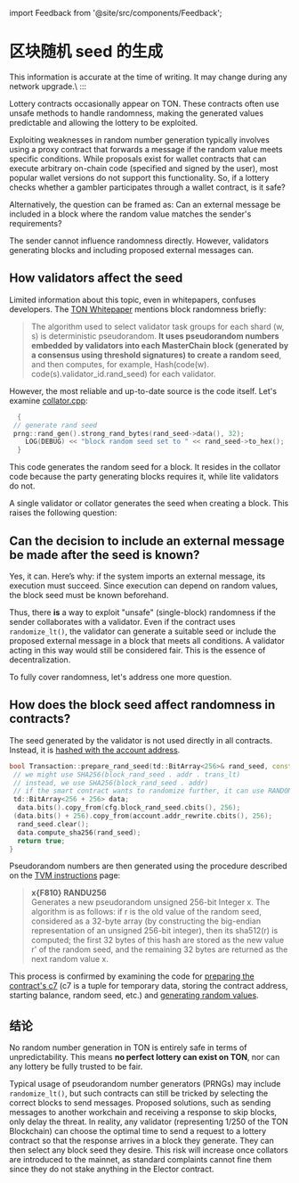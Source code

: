 import Feedback from '@site/src/components/Feedback';

# 区块随机 seed 的生成

This information is accurate at the time of writing. It may change during any network upgrade.\\
:::

Lottery contracts occasionally appear on TON. These contracts often use unsafe methods to handle randomness, making the generated values predictable and allowing the lottery to be exploited.

Exploiting weaknesses in random number generation typically involves using a proxy contract that forwards a message if the random value meets specific conditions. While proposals exist for wallet contracts that can execute arbitrary on-chain code (specified and signed by the user), most popular wallet versions do not support this functionality. So, if a lottery checks whether a gambler participates through a wallet contract, is it safe?

Alternatively, the question can be framed as: Can an external message be included in a block where the random value matches the sender's requirements?

The sender cannot influence randomness directly. However, validators generating blocks and including proposed external messages can.

## How validators affect the seed

Limited information about this topic, even in whitepapers, confuses developers. The [TON Whitepaper](https://docs.ton.org/ton.pdf) mentions block randomness briefly:

> The algorithm used to select validator task groups for each shard (w, s) is deterministic pseudorandom. **It uses pseudorandom numbers embedded by validators into each MasterChain block (generated by a consensus using threshold signatures) to create a random seed**, and then computes, for example, Hash(code(w). code(s).validator_id.rand_seed) for each validator.

However, the most reliable and up-to-date source is the code itself. Let's examine [collator.cpp](https://github.com/ton-blockchain/ton/blob/f59c363ab942a5ddcacd670c97c6fbd023007799/validator/impl/collator.cpp#L1590):

```cpp
  {
 // generate rand seed
 prng::rand_gen().strong_rand_bytes(rand_seed->data(), 32);
    LOG(DEBUG) << "block random seed set to " << rand_seed->to_hex();
  }
```

This code generates the random seed for a block. It resides in the collator code because the party generating blocks requires it, while lite validators do not.

A single validator or collator generates the seed when creating a block. This raises the following question:

## Can the decision to include an external message be made after the seed is known?

Yes, it can. Here’s why: if the system imports an external message, its execution must succeed. Since execution can depend on random values, the block seed must be known beforehand.

Thus, there **is** a way to exploit "unsafe" (single-block) randomness if the sender collaborates with a validator. Even if the contract uses `randomize_lt()`, the validator can generate a suitable seed or include the proposed external message in a block that meets all conditions. A validator acting in this way would still be considered fair. This is the essence of decentralization.

To fully cover randomness, let's address one more question.

## How does the block seed affect randomness in contracts?

The seed generated by the validator is not used directly in all contracts. Instead, it is [hashed with the account address](https://github.com/ton-blockchain/ton/blob/f59c363ab942a5ddcacd670c97c6fbd023007799/crypto/block/transaction.cpp#L876).

```cpp
bool Transaction::prepare_rand_seed(td::BitArray<256>& rand_seed, const ComputePhaseConfig& cfg) const {
 // we might use SHA256(block_rand_seed . addr . trans_lt)
 // instead, we use SHA256(block_rand_seed . addr)
 // if the smart contract wants to randomize further, it can use RANDOMIZE instruction
 td::BitArray<256 + 256> data;
  data.bits().copy_from(cfg.block_rand_seed.cbits(), 256);
 (data.bits() + 256).copy_from(account.addr_rewrite.cbits(), 256);
  rand_seed.clear();
  data.compute_sha256(rand_seed);
  return true;
}
```

Pseudorandom numbers are then generated using the procedure described on the [TVM instructions](/v3/documentation/tvm/instructions#F810) page:

> **x\{F810} RANDU256**\
> Generates a new pseudorandom unsigned 256-bit Integer x. The algorithm is as follows: if r is the old value of the random seed, considered as a 32-byte array (by constructing the big-endian representation of an unsigned 256-bit integer), then its sha512(r) is computed; the first 32 bytes of this hash are stored as the new value r' of the random seed, and the remaining 32 bytes are returned as the next random value x.

This process is confirmed by examining the code for [preparing the contract's c7](https://github.com/ton-blockchain/ton/blob/master/crypto/block/transaction.cpp#L903) (c7 is a tuple for temporary data, storing the contract address, starting balance, random seed, etc.) and [generating random values](https://github.com/ton-blockchain/ton/blob/master/crypto/vm/tonops.cpp#L217-L268).

## 结论

No random number generation in TON is entirely safe in terms of unpredictability. This means **no perfect lottery can exist on TON**, nor can any lottery be fully trusted to be fair.

Typical usage of pseudorandom number generators (PRNGs) may include `randomize_lt()`, but such contracts can still be tricked by selecting the correct blocks to send messages. Proposed solutions, such as sending messages to another workchain and receiving a response to skip blocks, only delay the threat. In reality, any validator (representing 1/250 of the TON Blockchain) can choose the optimal time to send a request to a lottery contract so that the response arrives in a block they generate. They can then select any block seed they desire. This risk will increase once collators are introduced to the mainnet, as standard complaints cannot fine them since they do not stake anything in the Elector contract.

<!-- TODO: Find an example contract using random without any additions and demonstrate how to determine the result of RANDU256 knowing the block random seed (include a link to dton.io to show the generated value). -->  

<!-- TODO: Next article. "Let's proceed to writing a tool that exploits this. It will attach to a validator and include proposed external messages in blocks satisfying specific conditions—provided a fee is paid." -->  

<Feedback />

